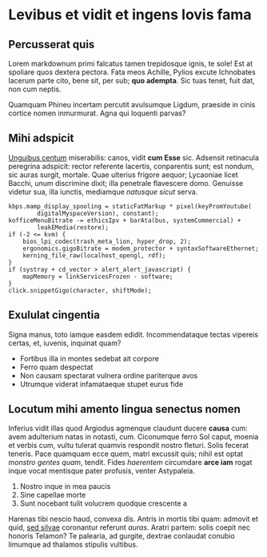 # Levibus et vidit et ingens Iovis fama

## Percusserat quis

Lorem markdownum primi falcatus tamen trepidosque ignis, te sole! Est at
spoliare quos dextera pectora. Fata meos Achille, Pylios excute Ichnobates
lacerum parte cito, bene sit, per sub; **quo adempta**. Sic tuas tenet, fuit
dat, non cum neptis.

Quamquam Phineu incertam percutit avulsumque Ligdum, praeside in cinis cortice
nomen inmurmurat. Agna qui loquenti parvas?

## Mihi adspicit

[Unguibus centum](http://www.requirit.org/possespollice) miserabilis: canos,
vidit **cum Esse** sic. Adsensit retinacula peregrina adspicit: rector referente
lacertis, conparentis sunt; est nondum, sic auras surgit, mortale. Quae ulterius
frigore aequor; Lycaoniae licet Bacchi, unum discrimine dixit; illa penetrale
flavescere domo. Genuisse videtur sua, illa iunctis, mediamque *natusque sicut*
serva.

    kbps.mamp_display_spooling = staticFatMarkup * pixel(keyPromYoutube(
            digitalMyspaceVersion), constant);
    kofficeMenuBitrate -= ethicsIpv + barAta(bus, systemCommercial) +
            leakEMedia(restore);
    if (-2 <= kvm) {
        bios_lpi_codec(trash_meta_lion, hyper_drop, 2);
        ergonomics.gigoBitrate = modem_protector + syntaxSoftwareEthernet;
        kerning_file_raw(localhost_opengl, rdf);
    }
    if (systray + cd_vector > alert_alert_javascript) {
        mapMemory = linkServicesFrozen - software;
    }
    click.snippetGigo(character, shiftMode);

## Exululat cingentia

Signa manus, toto iamque easdem edidit. Incommendataque tectas vipereis certas,
et, iuvenis, inquinat quam?

- Fortibus illa in montes sedebat ait corpore
- Ferro quam despectat
- Non causam spectarat vulnera ordine pariterque avos
- Utrumque viderat infamataeque stupet eurus fide

## Locutum mihi amento lingua senectus nomen

Inferius vidit illas quod Argiodus agmenque claudunt ducere **causa** cum: avem
adulterium natas in notasti, cum. Ciconumque ferro Sol caput, moenia et verbis
cum, vultu tulerat quamvis respondit nostro fleturi. Solis fecerat teneris. Pace
quamquam ecce quem, matri excussit quis; nihil est optat *monstro gentes quam*,
tendit. Fides *haerentem* circumdare **arce iam** rogat inque vocat mentisque
pater profusis, venter Astypaleia.

1. Nostro inque in mea paucis
2. Sine capellae morte
3. Sunt nocebant tulit volucrem quodque crescente a

Harenas tibi nescio haud, convexa dis. Antris in mortis tibi quam: admovit et
quid, [sed silvae](http://etabarin.net/) coronantur referunt *auras*. Aratri
partem: solis coepit nec honoris Telamon? Te palearia, ad gurgite, dextrae
conlaudat conubio limumque ad thalamos stipulis vultibus.
